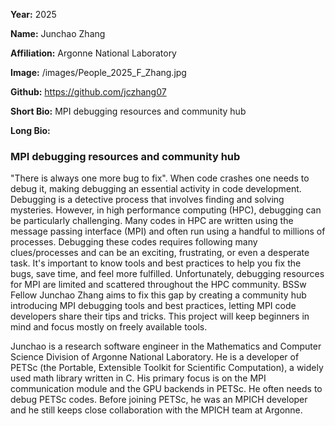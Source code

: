 **Year:** 2025

**Name:** Junchao Zhang

**Affiliation:** Argonne National Laboratory

**Image:** /images/People_2025_F_Zhang.jpg

**Github:** https://github.com/jczhang07

**Short Bio:** MPI debugging resources and community hub

**Long Bio:**

### MPI debugging resources and community hub

"There is always one more bug to fix". When code crashes one needs to debug it, making debugging an essential activity in code development. Debugging is a detective process that involves finding and solving mysteries. However, in high performance computing (HPC), debugging can be particularly challenging. Many codes in HPC are written using the message passing interface (MPI) and often run using a handful to millions of processes. Debugging these codes requires following many clues/processes and can be an exciting, frustrating, or even a desperate task. It's important to know tools and best practices to help you fix the bugs, save time, and feel more fulfilled. Unfortunately, debugging resources for MPI are limited and scattered throughout the HPC community. BSSw Fellow Junchao Zhang aims to fix this gap by creating a community hub introducing MPI debugging tools and best practices, letting MPI code developers share their tips and tricks. This project will keep beginners in mind and focus mostly on freely available tools.

Junchao is a research software engineer in the Mathematics and Computer Science Division of Argonne National Laboratory.  He is a developer of PETSc (the Portable, Extensible Toolkit for Scientific Computation), a widely used math library written in C. His primary focus is on the MPI communication module and the GPU backends in PETSc. He often needs to debug PETSc codes. Before joining PETSc, he was an MPICH developer and he still keeps close collaboration with the MPICH team at Argonne.

<!-- ### Selected Resources -->

<!-- <a href="url" class="link-row">Text</a> -->
